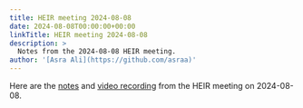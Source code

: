 ```yaml
---
title: HEIR meeting 2024-08-08
date: 2024-08-08T00:00:00+00:00
linkTitle: HEIR meeting 2024-08-08
description: >
  Notes from the 2024-08-08 HEIR meeting.
author: '[Asra Ali](https://github.com/asraa)'
---
```


Here are the
[notes](https://docs.google.com/document/d/1FLSiaPlX38GNHqqqi_Mz3gMuVSlS4sUcwBWqpt6Fkew/edit?usp=sharing)
and
[video recording](https://drive.google.com/file/d/1sHoRvNlS14RB-r3Rk0y2RyWOERVGNc-t/view?usp=sharing)
from the HEIR meeting on 2024-08-08.
